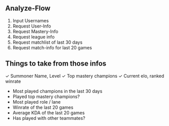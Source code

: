 ## Analyze-Flow
1. Input Usernames
2. Request User-Info
3. Request Mastery-Info
4. Request league info
5. Request matchlist of last 30 days
6. Request match-info for last 20 games

## Things to take from those infos
✓ Summoner Name, Level
✓ Top mastery champions
✓ Current elo, ranked winrate
- Most played champions in the last 30 days
- Played top mastery champions?
- Most played role / lane
- Winrate of the last 20 games
- Average KDA of the last 20 games
- Has played with other teammates?